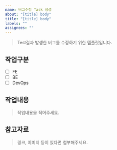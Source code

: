 ```yaml
---
name: 버그수정 Task 생성
about: "[title] body"
title: "[title] body"
labels: ""
assignees: ""
---
```


> Test결과 발생한 버그를 수정하기 위한 템플릿입니다.

## 작업구분

- [ ] FE
- [ ] BE
- [ ] DevOps

## 작업내용

> 작업내용을 적어주세요.

## 참고자료

> 링크, 이미지 등이 있다면 첨부해주세요.
